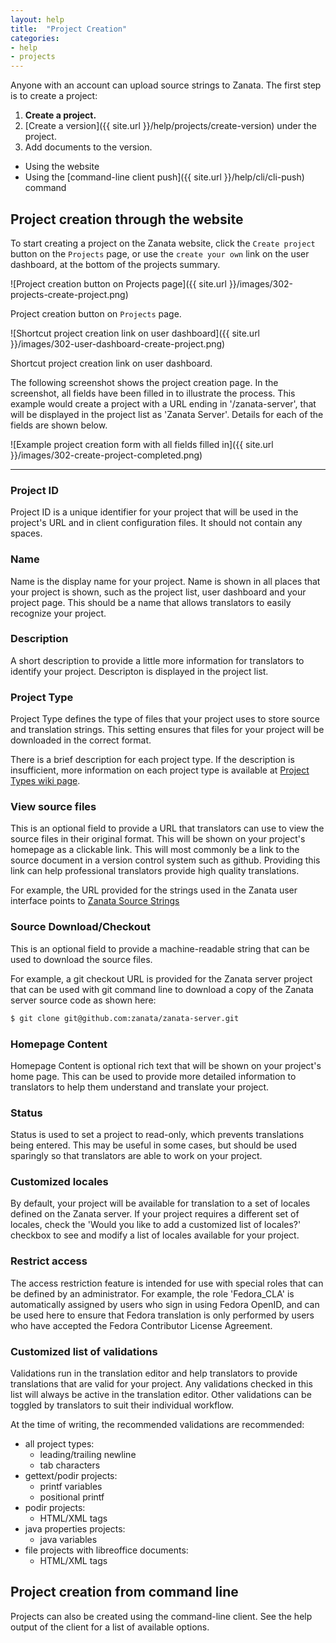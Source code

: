 ```yaml
---
layout: help
title:  "Project Creation"
categories:
- help
- projects
---
```


Anyone with an account can upload source strings to Zanata. The first step is to create a project:

 1. **Create a project.**
 1. [Create a version]({{ site.url }}/help/projects/create-version) under the project.
 1. Add documents to the version.
   - Using the website
   - Using the [command-line client push]({{ site.url }}/help/cli/cli-push) command

## Project creation through the website

To start creating a project on the Zanata website, click the `Create project` button on the `Projects` page, or use the `create your own` link on the user dashboard, at the bottom of the projects summary.

![Project creation button on Projects page]({{ site.url }}/images/302-projects-create-project.png)

Project creation button on `Projects` page.


![Shortcut project creation link on user dashboard]({{ site.url }}/images/302-user-dashboard-create-project.png)

Shortcut project creation link on user dashboard.


The following screenshot shows the project creation page. In the screenshot, all fields have been filled in to illustrate the process. This example would create a project with a URL ending in '/zanata-server', that will be displayed in the project list as 'Zanata Server'. Details for each of the fields are shown below.

![Example project creation form with all fields filled in]({{ site.url }}/images/302-create-project-completed.png)

------------


### Project ID

Project ID is a unique identifier for your project that will be used in the project's URL and in client configuration files. It should not contain any spaces.

### Name

Name is the display name for your project. Name is shown in all places that your project is shown, such as the project list, user dashboard and your project page. This should be a name that allows translators to easily recognize your project.

### Description

A short description to provide a little more information for translators to identify your project. Descripton is displayed in the project list.

### Project Type

Project Type defines the type of files that your project uses to store source and translation strings. This setting ensures that files for your project will be downloaded in the correct format.

There is a brief description for each project type. If the description is insufficient, more information on each project type is available at [Project Types wiki page](https://github.com/zanata/zanata/wiki/Project-Types).

### View source files

This is an optional field to provide a URL that translators can use to view the source files in their original format. This will be shown on your project's homepage as a clickable link. This will most commonly be a link to the source document in a version control system such as github. Providing this link can help professional translators provide high quality translations.

For example, the URL provided for the strings used in the Zanata user interface points to [Zanata Source Strings](https://github.com/zanata/zanata-server/blob/master/zanata-war/src/main/resources/messages.properties)

### Source Download/Checkout

This is an optional field to provide a machine-readable string that can be used to download the source files.

For example, a git checkout URL is provided for the Zanata server project that can be used with git command line to download a copy of the Zanata server source code as shown here:

```bash
$ git clone git@github.com:zanata/zanata-server.git
```

### Homepage Content

Homepage Content is optional rich text that will be shown on your project's home page. This can be used to provide more detailed information to translators to help them understand and translate your project.

### Status

Status is used to set a project to read-only, which prevents translations being entered. This may be useful in some cases, but should be used sparingly so that translators are able to work on your project.

### Customized locales

By default, your project will be available for translation to a set of locales defined on the Zanata server. If your project requires a different set of locales, check the 'Would you like to add a customized list of locales?' checkbox to see and modify a list of locales available for your project.

### Restrict access

The access restriction feature is intended for use with special roles that can be defined by an administrator. For example, the role 'Fedora_CLA' is automatically assigned by users who sign in using Fedora OpenID, and can be used here to ensure that Fedora translation is only performed by users who have accepted the Fedora Contributor License Agreement.

### Customized list of validations

Validations run in the translation editor and help translators to provide translations that are valid for your project. Any validations checked in this list will always be active in the translation editor. Other validations can be toggled by translators to suit their individual workflow.

At the time of writing, the recommended validations are recommended:

 - all project types:
   - leading/trailing newline
   - tab characters
 - gettext/podir projects:
   - printf variables
   - positional printf
 - podir projects:
   - HTML/XML tags
 - java properties projects:
   - java variables
 - file projects with libreoffice documents:
   - HTML/XML tags


## Project creation from command line

Projects can also be created using the command-line client. See the help output of the client for a list of available options.
